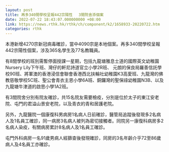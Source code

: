 ```yaml
---
layout: post
title: 再多340間學校呈報442宗陽性　 3間院舍添個案
date: 2022-07-22 18:43:07.000000000 +08:00
link: https://news.rthk.hk/rthk/ch/component/k2/1658933-20220722.htm
categories: rthk
---
```


本港新增4270宗新冠病毒確診，當中4090宗是本地個案。再多340間學校呈報442宗陽性個案，涉及365名學生及77名教職員。 

有8間學校的班別需暫停面授課一星期，包括九龍塘雅息士道的國際英文幼稚園Nursery Lily下午班、灣仔的軒尼詩道官立小學2R班、 元朗的保良局羅善信託學校90班、將軍澳的香港浸信會聯會香港西北扶輪社幼稚園K3高愛班、九龍灣的佛教慈敬學校5C班、聖公會青衣主恩小學6A班、銅鑼灣的聖保祿幼稚園N3B、以及九龍塘牛津道的啟思小學1A2班。

有3間院舍分別有院友確診，共15名院友需要檢疫，分別是位於太子的東江安老院、屯門的君溢山景安老院，以及青衣的青和居護老院。

另外，九龍醫院一個康復科男病房1名病人日前確診，醫管局追蹤後發現多2名病人及1名員工確診，同一病房3名病人被列為密切接觸者。同院另一康復科病房多2名病人染疫，有關病房累計8名病人及1名員工確診。

屯門外科病房一名91歲男病人經篩查後發現確診，同房的3名年齡介乎72至86歲病人及4名員工亦確診。
